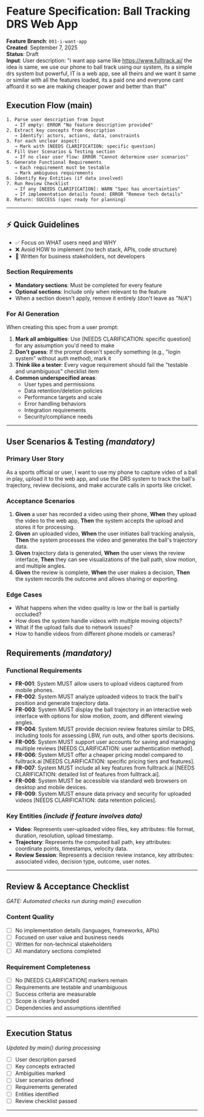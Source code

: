 # Feature Specification: Ball Tracking DRS Web App

**Feature Branch**: `001-i-want-app`  
**Created**: September 7, 2025  
**Status**: Draft  
**Input**: User description: "i want app same like https://www.fulltrack.ai/ the idea is same, we use our phone to ball track using our system, its a simple drs system but powerful, IT is a web app, see all theirs and we want it same or similar with all the features loaded, its a paid one and everyone cant affoard it so we are making cheaper power and better than that"

## Execution Flow (main)
```
1. Parse user description from Input
   → If empty: ERROR "No feature description provided"
2. Extract key concepts from description
   → Identify: actors, actions, data, constraints
3. For each unclear aspect:
   → Mark with [NEEDS CLARIFICATION: specific question]
4. Fill User Scenarios & Testing section
   → If no clear user flow: ERROR "Cannot determine user scenarios"
5. Generate Functional Requirements
   → Each requirement must be testable
   → Mark ambiguous requirements
6. Identify Key Entities (if data involved)
7. Run Review Checklist
   → If any [NEEDS CLARIFICATION]: WARN "Spec has uncertainties"
   → If implementation details found: ERROR "Remove tech details"
8. Return: SUCCESS (spec ready for planning)
```

---

## ⚡ Quick Guidelines
- ✅ Focus on WHAT users need and WHY
- ❌ Avoid HOW to implement (no tech stack, APIs, code structure)
- 👥 Written for business stakeholders, not developers

### Section Requirements
- **Mandatory sections**: Must be completed for every feature
- **Optional sections**: Include only when relevant to the feature
- When a section doesn't apply, remove it entirely (don't leave as "N/A")

### For AI Generation
When creating this spec from a user prompt:
1. **Mark all ambiguities**: Use [NEEDS CLARIFICATION: specific question] for any assumption you'd need to make
2. **Don't guess**: If the prompt doesn't specify something (e.g., "login system" without auth method), mark it
3. **Think like a tester**: Every vague requirement should fail the "testable and unambiguous" checklist item
4. **Common underspecified areas**:
   - User types and permissions
   - Data retention/deletion policies  
   - Performance targets and scale
   - Error handling behaviors
   - Integration requirements
   - Security/compliance needs

---

## User Scenarios & Testing *(mandatory)*

### Primary User Story
As a sports official or user, I want to use my phone to capture video of a ball in play, upload it to the web app, and use the DRS system to track the ball's trajectory, review decisions, and make accurate calls in sports like cricket.

### Acceptance Scenarios
1. **Given** a user has recorded a video using their phone, **When** they upload the video to the web app, **Then** the system accepts the upload and stores it for processing.
2. **Given** an uploaded video, **When** the user initiates ball tracking analysis, **Then** the system processes the video and generates the ball's trajectory data.
3. **Given** trajectory data is generated, **When** the user views the review interface, **Then** they can see visualizations of the ball path, slow motion, and multiple angles.
4. **Given** the review is complete, **When** the user makes a decision, **Then** the system records the outcome and allows sharing or exporting.

### Edge Cases
- What happens when the video quality is low or the ball is partially occluded?
- How does the system handle videos with multiple moving objects?
- What if the upload fails due to network issues?
- How to handle videos from different phone models or cameras?

## Requirements *(mandatory)*

### Functional Requirements
- **FR-001**: System MUST allow users to upload videos captured from mobile phones.
- **FR-002**: System MUST analyze uploaded videos to track the ball's position and generate trajectory data.
- **FR-003**: System MUST display the ball trajectory in an interactive web interface with options for slow motion, zoom, and different viewing angles.
- **FR-004**: System MUST provide decision review features similar to DRS, including tools for assessing LBW, run outs, and other sports decisions.
- **FR-005**: System MUST support user accounts for saving and managing multiple reviews [NEEDS CLARIFICATION: user authentication method].
- **FR-006**: System MUST offer a cheaper pricing model compared to fulltrack.ai [NEEDS CLARIFICATION: specific pricing tiers and features].
- **FR-007**: System MUST include all key features from fulltrack.ai [NEEDS CLARIFICATION: detailed list of features from fulltrack.ai].
- **FR-008**: System MUST be accessible via standard web browsers on desktop and mobile devices.
- **FR-009**: System MUST ensure data privacy and security for uploaded videos [NEEDS CLARIFICATION: data retention policies].

### Key Entities *(include if feature involves data)*
- **Video**: Represents user-uploaded video files, key attributes: file format, duration, resolution, upload timestamp.
- **Trajectory**: Represents the computed ball path, key attributes: coordinate points, timestamps, velocity data.
- **Review Session**: Represents a decision review instance, key attributes: associated video, decision type, outcome, user notes.

---

## Review & Acceptance Checklist
*GATE: Automated checks run during main() execution*

### Content Quality
- [ ] No implementation details (languages, frameworks, APIs)
- [ ] Focused on user value and business needs
- [ ] Written for non-technical stakeholders
- [ ] All mandatory sections completed

### Requirement Completeness
- [ ] No [NEEDS CLARIFICATION] markers remain
- [ ] Requirements are testable and unambiguous  
- [ ] Success criteria are measurable
- [ ] Scope is clearly bounded
- [ ] Dependencies and assumptions identified

---

## Execution Status
*Updated by main() during processing*

- [ ] User description parsed
- [ ] Key concepts extracted
- [ ] Ambiguities marked
- [ ] User scenarios defined
- [ ] Requirements generated
- [ ] Entities identified
- [ ] Review checklist passed

---
